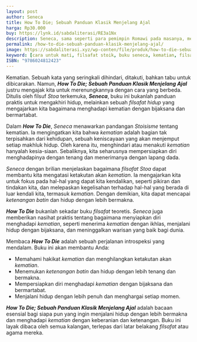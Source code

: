 ```yaml
---
layout: post
author: Seneca
title: How To Die; Sebuah Panduan Klasik Menjelang Ajal
harga: Rp30.000
buy: https://lynk.id/sabdaliterasi/RE3a1Nx
description: Seneca, sama seperti para pemimpin Romawi pada masanya, menemukan kerangka moral dalam Stoisisme, mazhab pemikiran Yunani yang dibawa ke Roma. Kaum St
permalink: /how-to-die-sebuah-panduan-klasik-menjelang-ajal/
image: https://sabdaliterasi.xyz/wp-conten/file/produk/how-to-die-sebuah-panduan-klasik-menjelang-ajal.jpg
keyword: [cara untuk mati, filsafat stoik, buku seneca, kematian, filsafat kematian, apakah mati itu sakit]
ISBN: "9786024812423"
---
```

<p>Kematian. Sebuah kata yang seringkali dihindari, ditakuti, bahkan tabu untuk dibicarakan. Namun, <em><strong>How To Die; Sebuah Panduan Klasik Menjelang Ajal</strong></em> justru mengajak kita untuk merenungkannya dengan cara yang berbeda. Ditulis oleh filsuf <em>Stoa</em> terkemuka, <em><strong>Seneca</strong></em>, buku ini bukanlah panduan praktis untuk mengakhiri hidup, melainkan sebuah <em>filsafat hidup</em> yang mengajarkan kita bagaimana menghadapi kematian dengan bijaksana dan bermartabat.</p><p>Dalam <em><strong>How To Die</strong></em>, <em>Seneca</em> menawarkan pandangan <em>Stoisisme</em> tentang kematian. Ia mengingatkan kita bahwa <em>kematian</em> adalah bagian tak terpisahkan dari kehidupan, sebuah keniscayaan yang akan menjemput setiap makhluk hidup. Oleh karena itu, menghindari atau menakuti <em>kematian</em> hanyalah kesia-siaan. Sebaliknya, kita seharusnya mempersiapkan diri menghadapinya dengan tenang dan menerimanya dengan lapang dada.</p><p><em>Seneca</em> dengan brilian menjelaskan bagaimana <em>filsafat</em> <em>Stoa</em> dapat membantu kita mengatasi ketakutan akan <em>kematian</em>. Ia mengajarkan kita untuk fokus pada hal-hal yang dapat kita kendalikan, seperti pikiran dan tindakan kita, dan melepaskan kegelisahan terhadap hal-hal yang berada di luar kendali kita, termasuk <em>kematian</em>. Dengan demikian, kita dapat mencapai <em>ketenangan batin</em> dan hidup dengan lebih bermakna.</p><p><em><strong>How To Die</strong></em> bukanlah sekadar buku <em>filsafat</em> teoretis. <em>Seneca</em> juga memberikan nasihat praktis tentang bagaimana menyiapkan diri menghadapi <em>kematian</em>, seperti menerima <em>kematian</em> dengan ikhlas, menjalani hidup dengan bijaksana, dan meninggalkan warisan yang baik bagi dunia.</p><p>Membaca <em><strong>How To Die</strong></em> adalah sebuah perjalanan introspeksi yang mendalam. Buku ini akan membantu Anda:</p><ul><li>Memahami hakikat <em>kematian</em> dan menghilangkan ketakutan akan <em>kematian</em>.</li><li>Menemukan <em>ketenangan batin</em> dan hidup dengan lebih tenang dan bermakna.</li><li>Mempersiapkan diri menghadapi <em>kematian</em> dengan bijaksana dan bermartabat.</li><li>Menjalani hidup dengan lebih penuh dan menghargai setiap momen.</li></ul><p><em><strong>How To Die; Sebuah Panduan Klasik Menjelang Ajal</strong></em> adalah bacaan esensial bagi siapa pun yang ingin menjalani hidup dengan lebih bermakna dan menghadapi <em>kematian</em> dengan keberanian dan ketenangan. Buku ini layak dibaca oleh semua kalangan, terlepas dari latar belakang <em>filsafat</em> atau agama mereka.</p>

